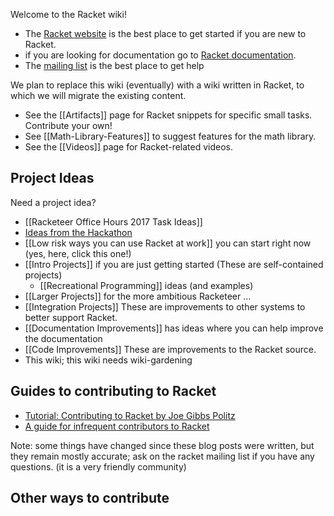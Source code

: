 Welcome to the Racket wiki! 
* The [Racket website](http://racket-lang.org) is the best place to get started if you are new to Racket.
* if you are looking for documentation go to [Racket documentation](http://docs.racket-lang.org).
* The [mailing list](https://lists.racket-lang.org) is the best place to get help  

We plan to replace this wiki (eventually) with a wiki written in Racket, to which we will migrate the existing content.

* See the [[Artifacts]] page for Racket snippets for specific small tasks.  Contribute your own!
* See [[Math-Library-Features]] to suggest features for the math library.
* See the [[Videos]] page for Racket-related videos.

## Project Ideas

Need a project idea?

* [[Racketeer Office Hours 2017 Task Ideas]]
* [Ideas from the Hackathon](https://github.com/plt/racket/wiki/RacketCon-Hackathon-2012)
* [[Low risk ways you can use Racket at work]] you can start right now (yes, here, click this one!)
* [[Intro Projects]] if you are just getting started (These are self-contained projects)
  - [[Recreational Programming]] ideas (and examples)
* [[Larger Projects]] for the more ambitious Racketeer ...
* [[Integration Projects]] These are improvements to other systems to better support Racket.
* [[Documentation Improvements]] has ideas where you can help improve the documentation
* [[Code Improvements]] These are improvements to the Racket source.
* This wiki; this wiki needs wiki-gardening

## Guides to contributing to Racket
* [Tutorial: Contributing to Racket by Joe Gibbs Politz](http://blog.racket-lang.org/2012/11/tutorial-contributing-to-racket.html)
* [A guide for infrequent contributors to Racket](http://www.greghendershott.com/2013/04/a-guide-for-infrequent-contributors-to-racket.html)

Note: some things have changed since these blog posts were written, but they remain mostly accurate; ask on the racket mailing list if you have any questions. (it is a very friendly community)

## Other ways to contribute